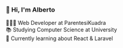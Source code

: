 

### 👋 Hi, I'm Alberto

🧑🏼‍💻 Web Developer at ParentesiKuadra<br/>
📚 Studying Computer Science at University<br/>
💭 Currently learning about React & Laravel
